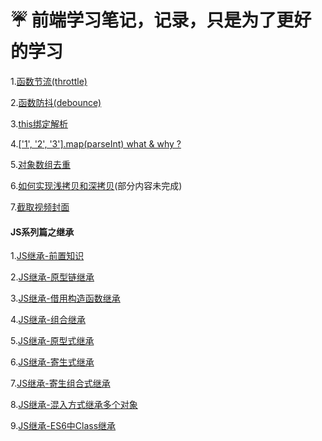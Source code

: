 # ☔️ 前端学习笔记，记录，只是为了更好的学习

1.[函数节流(throttle)](https://github.com/fuhangyl/JavaScriptNote/issues/1)

2.[函数防抖(debounce)](https://github.com/fuhangyl/JavaScriptNote/issues/2)

3.[this绑定解析](https://github.com/fuhangyl/JavaScriptNote/issues/3)

4.[['1', '2', '3'].map(parseInt) what & why ?](https://github.com/fuhangyl/JavaScriptNote/issues/4)

5.[对象数组去重](https://github.com/fuhangyl/JavaScriptNote/issues/5)

6.[如何实现浅拷贝和深拷贝](https://github.com/fuhangyl/JavaScriptNote/issues/15)(部分内容未完成)

7.[截取视频封面](https://github.com/fuhangyl/JavaScriptNote/issues/16)

#### JS系列篇之继承

1.[JS继承-前置知识](https://github.com/fuhangyl/JavaScriptNote/issues/6)

2.[JS继承-原型链继承](https://github.com/fuhangyl/JavaScriptNote/issues/7)

3.[JS继承-借用构造函数继承](https://github.com/fuhangyl/JavaScriptNote/issues/8)

4.[JS继承-组合继承](https://github.com/fuhangyl/JavaScriptNote/issues/9)

5.[JS继承-原型式继承](https://github.com/fuhangyl/JavaScriptNote/issues/10)

6.[JS继承-寄生式继承](https://github.com/fuhangyl/JavaScriptNote/issues/11) 

7.[JS继承-寄生组合式继承](https://github.com/fuhangyl/JavaScriptNote/issues/12) 

8.[JS继承-混入方式继承多个对象](https://github.com/fuhangyl/JavaScriptNote/issues/13) 

9.[JS继承-ES6中Class继承](https://github.com/fuhangyl/JavaScriptNote/issues/14) 
